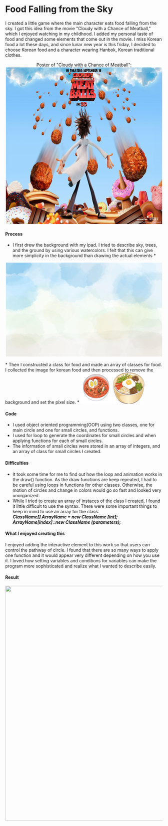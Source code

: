 # Food Falling from the Sky
I created a little game where the main character eats food falling from the sky. I got this idea from the movie "Cloudy with a Chance of Meatball," which I enjoyed watching in my childhood. I added my personal taste of food and changed some elements that come out in the movie. I miss Korean food a lot these days, and since lunar new year is this friday, I decided to choose Korean food and a character wearing Hanbok, Korean traditional clothes. 
<p align="center">
  Poster of "Cloudy with a Chance of Meatball": <br>
  <img src="img/movie.jpg" width="500" height="500">
</p>

#### Process ####
* I first drew the background with my ipad. I tried to describe sky, trees, and the ground by using various watercolors. I felt that this can give more simplicity in the background than drawing the actual elements *
<p align="center">
  <img src="img/background.png" width="500" height="300">
</p>
* Then I constructed a class for food and made an array of classes for food. I collected the image for korean food and then processed to remove the background and set the pixel size. *
<img src="img/food1.png" width="100" height="100">
<img src="img/food2.png" width="100" height="100">

#### Code ####
* I used object oriented programming(OOP) using two classes, one for main circle and one for small circles, and functions.
* I used for loop to generate the coordinates for small circles and when applying functions for each of small circles.
* The information of small circles were stored in an array of integers, and an array of class for small circles I created.

#### Difficulties ####
* It took some time for me to find out how the loop and animation works in the draw() function. As the draw functions are keep repeated, I had to be careful using loops in functions for other classes. Otherwise, the motion of circles and change in colors would go so fast and looked very unorganized.
* While I tried to create an array of instaces of the class I created, I found it little difficult to use the syntax. There were some important things to keep in mind to use an array for the class. <br>
***ClassName[] ArrayName = new ClassName [int];<br>***
***ArrayName[index]=new ClassName (parameters);<br>***

#### What I enjoyed creating this ####
I enjoyed adding the interactive element to this work so that users can control the pathway of circle. I found that there are so many ways to apply one function and it would appear very different depending on how you use it. I loved how setting variables and conditions for variables can make the program more sophisticated and realize what I wanted to describe easily.

#### Result ####
<p align="center">
<img src="na2450_Week2_Assignment.gif" width="750" height="750">
</p>

